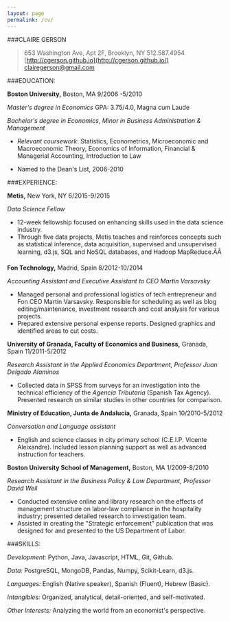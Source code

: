 ```yaml
---
layout: page
permalink: /cv/
---
```


###CLAIRE GERSON

> 653 Washington Ave, Apt 2F, Brooklyn, NY
> 512.587.4954
> [http://cgerson.github.io](http://cgerson.github.io/)
> [clairegerson@gmail.com](mailto:clairegerson@gmail.com)


###EDUCATION:

**Boston University,** Boston, MA                                                                9/2006 -5/2010

_Master's degree in Economics_ GPA: 3.75/4.0, Magna cum Laude

_Bachelor's degree in Economics_, _Minor in Business Administration & Management_

- _Relevant coursework_: Statistics, Econometrics, Microeconomic and Macroeconomic Theory, Economics of Information, Financial & Managerial Accounting, Introduction to Law

- Named to the Dean's List, 2006-2010

###EXPERIENCE:

**Metis,** New York, NY                                                                        6/2015-9/2015

_Data Science Fellow_

- 12-week fellowship focused on enhancing skills used in the data science industry.
- Through five data projects, Metis teaches and reinforces concepts such as statistical inference, data acquisition, supervised and unsupervised learning, d3.js, SQL and NoSQL databases, and Hadoop MapReduce.ÃÂ

**Fon Technology,** Madrid, Spain                                                                8/2012-10/2014

_Accounting Assistant and Executive Assistant to CEO Martin Varsavsky_

- Managed personal and professional logistics of tech entrepreneur and Fon CEO Martin Varsavsky. Responsible for scheduling as well as blog editing/maintenance, investment research and cost analysis for various projects.
- Prepared extensive personal expense reports. Designed graphics and identified areas to cut costs.

**University of Granada, Faculty of Economics and Business,** Granada, Spain                11/2011-5/2012

_Research Assistant in the Applied Economics Department, Professor Juan Delgado Alaminos_

- Collected data in SPSS from surveys for an investigation into the technical efficiency of the _Agencia Tributaria_ (Spanish Tax Agency). Presented research on similar studies in other countries for comparison.

**Ministry of Education, Junta de Andalucía,** Granada, Spain                                10/2010-5/2012

_Conversation and Language assistant_

- English and science classes in city primary school (C.E.I.P. Vicente Aleixandre). Included lesson planning support as well as advanced instruction for teachers. 

**Boston University School of Management,** Boston, MA                                        1/2009-8/2010

_Research Assistant in the Business Policy & Law Department, Professor David Weil_

- Conducted extensive online and library research on the effects of management structure on labor-law compliance in the hospitality industry; presented detailed research to investigation team.
- Assisted in creating the "Strategic enforcement" publication that was designed for and presented to the US Department of Labor.

###SKILLS:

_Development:_  Python, Java, Javascript, HTML, Git, Github.

_Data:_ PostgreSQL, MongoDB, Pandas, Numpy, Scikit-Learn, d3.js.

_Languages:_  English (Native speaker), Spanish (Fluent), Hebrew (Basic).

_Intangibles:_ Organized, analytical, detail-oriented, and self-motivated.

_Other Interests:_ Analyzing the world from an economist's perspective.